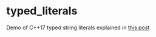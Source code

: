 # typed_literals

Demo of C++17 typed string literals explained in [this post](https://egori.ch/2020/10/08/cpp-c-literals-as-template-args.html)
